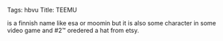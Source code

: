 Tags: hbvu
Title: TEEMU
  
is a finnish name like esa or moomin but it is also some character in some video game and #2™ oredered a hat from etsy.